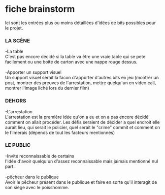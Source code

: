 <h1> fiche brainstorm</h1>
Ici sont les entrées plus ou moins détaillées d'idées de bits possibles pour le projet.


<h3> LA SCÈNE</h3>
  -La table <br>
  C'est pas encore décidé si la table va être une vraie table qui se pete facilement ou une boite de carton avec une nappe rouge dessus.
<br> <br>
  -Apporter un support visuel<br>
  Un support visuel serait la facon d'apporter d'autres bits en jeu (montrer un post, montrer des preuves de l'arrestation, mettre quelqu'un en video call, montrer l'image liché lors du dernier film)

<h3> DEHORS</h3>
  -L'arrestation <br>
  L'arrestation est la première idée qu'on a eu et on a pas encore décidé comment on allait procéder. Les défis seraient de décider a quel endroit elle aurait lieu, qui serait le policier, quel serait le "crime" commit et comment on le filmerais (dépends de tout les facteurs mentionnés)

<h3> LE PUBLIC</h3>
  -Invité reconnaissable de certains<br>
  l'idée d'avoir quelqu'un d'assez reconnaissable mais jaimais mentionné nul part.
<br> <br>
  -pêcheur dans le publique<br>
  Avoir le pêcheur présent dans le publique et faire en sorte qu'il interagit de son siège avec le poisshomme.




